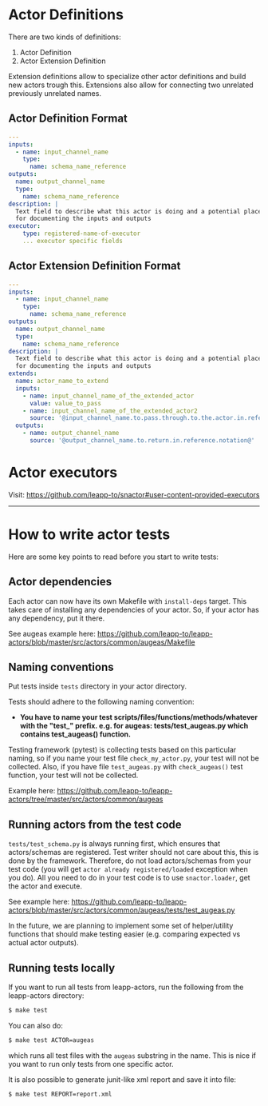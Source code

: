 # Actor Definitions

There are two kinds of definitions:

1. Actor Definition
2. Actor Extension Definition

Extension definitions allow to specialize other actor definitions
and build new actors trough this. Extensions also allow for connecting
two unrelated previously unrelated names.

## Actor Definition Format

```yaml
---
inputs:
  - name: input_channel_name
    type:
      name: schema_name_reference
outputs:
  name: output_channel_name
  type:
    name: schema_name_reference
description: |
  Text field to describe what this actor is doing and a potential place
  for documenting the inputs and outputs
executor:
    type: registered-name-of-executor
    ... executor specific fields
```

## Actor Extension Definition Format

```yaml
---
inputs:
  - name: input_channel_name
    type:
      name: schema_name_reference
outputs:
  name: output_channel_name
  type:
    name: schema_name_reference
description: |
  Text field to describe what this actor is doing and a potential place
  for documenting the inputs and outputs
extends:
  name: actor_name_to_extend
  inputs:
    - name: input_channel_name_of_the_extended_actor
      value: value_to_pass
    - name: input_channel_name_of_the_extended_actor2
      source: '@input_channel_name.to.pass.through.to.the.actor.in.reference.notation@'
  outputs:
    - name: output_channel_name
      source: '@output_channel_name.to.return.in.reference.notation@'

```


# Actor executors

Visit: https://github.com/leapp-to/snactor#user-content-provided-executors


---


# How to write actor tests

Here are some key points to read before you start to write tests:


## Actor dependencies

Each actor can now have its own Makefile with `install-deps` target. This takes care of installing any dependencies of your actor.
So, if your actor has any dependency, put it there.

See augeas example here: https://github.com/leapp-to/leapp-actors/blob/master/src/actors/common/augeas/Makefile


## Naming conventions

Put tests inside `tests` directory in your actor directory.

Tests should adhere to the following naming convention:
- **You have to name your test scripts/files/functions/methods/whatever with the "test_" prefix.
e.g. for augeas: tests/test_augeas.py which contains test_augeas() function.**

Testing framework (pytest) is collecting tests based on this particular naming, so if you name your test file `check_my_actor.py`, your test will not be collected.
Also, if you have file `test_augeas.py` with `check_augeas()` test function, your test will not be collected.

Example here: https://github.com/leapp-to/leapp-actors/tree/master/src/actors/common/augeas


## Running actors from the test code

`tests/test_schema.py` is always running first, which ensures that actors/schemas are registered.
Test writer should not care about this, this is done by the framework.
Therefore, do not load actors/schemas from your test code (you will get `actor already registered/loaded` exception when you do).
All you need to do in your test code is to use `snactor.loader`, get the actor and execute.

See example here: https://github.com/leapp-to/leapp-actors/blob/master/src/actors/common/augeas/tests/test_augeas.py

In the future, we are planning to implement some set of helper/utility functions that should make testing easier (e.g. comparing expected vs actual actor outputs).


## Running tests locally

If you want to run all tests from leapp-actors, run the following from the leapp-actors directory:

``` bash
$ make test
```

You can also do:

``` bash
$ make test ACTOR=augeas
```

which runs all test files with the `augeas` substring in the name. This is nice if you want to run only tests from one specific actor.

It is also possible to generate junit-like xml report and save it into file:

``` bash
$ make test REPORT=report.xml
```
